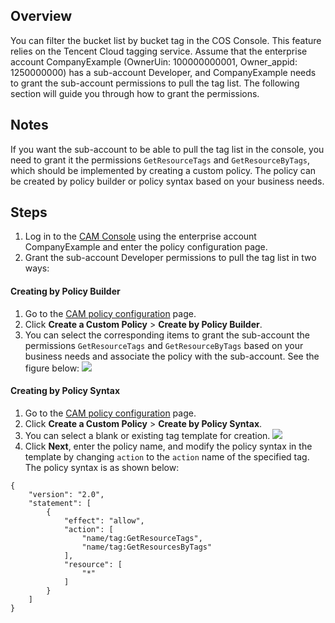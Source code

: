 ## Overview

You can filter the bucket list by bucket tag in the COS Console. This feature relies on the Tencent Cloud tagging service.
Assume that the enterprise account CompanyExample (OwnerUin: 100000000001, Owner_appid: 1250000000) has a sub-account Developer, and CompanyExample needs to grant the sub-account permissions to pull the tag list.
The following section will guide you through how to grant the permissions.



## Notes
If you want the sub-account to be able to pull the tag list in the console, you need to grant it the permissions `GetResourceTags` and `GetResourceByTags`, which should be implemented by creating a custom policy. The policy can be created by policy builder or policy syntax based on your business needs.


## Steps

1. Log in to the [CAM Console](https://console.cloud.tencent.com/cam/policy) using the enterprise account CompanyExample and enter the policy configuration page.
2. Grant the sub-account Developer permissions to pull the tag list in two ways:


#### Creating by Policy Builder

1. Go to the [CAM policy configuration](https://console.cloud.tencent.com/cam/policy) page.
2. Click **Create a Custom Policy** > **Create by Policy Builder**.
3. You can select the corresponding items to grant the sub-account the permissions `GetResourceTags` and `GetResourceByTags` based on your business needs and associate the policy with the sub-account. See the figure below:
![](https://main.qcloudimg.com/raw/6ef8573a92f3c59b7c0f633b935273da.png)

#### Creating by Policy Syntax

1. Go to the [CAM policy configuration](https://console.cloud.tencent.com/cam/policy) page.
2. Click **Create a Custom Policy** > **Create by Policy Syntax**.
3. You can select a blank or existing tag template for creation.
![](https://main.qcloudimg.com/raw/b5117e831228f59427f03d91a6fdf646.png)
4. Click **Next**, enter the policy name, and modify the policy syntax in the template by changing `action` to the `action` name of the specified tag. The policy syntax is as shown below:
```
{
    "version": "2.0",
    "statement": [
        {
            "effect": "allow",
            "action": [
                "name/tag:GetResourceTags",
                "name/tag:GetResourcesByTags"
            ],
            "resource": [
                "*"
            ]
        }
    ]
}
```
